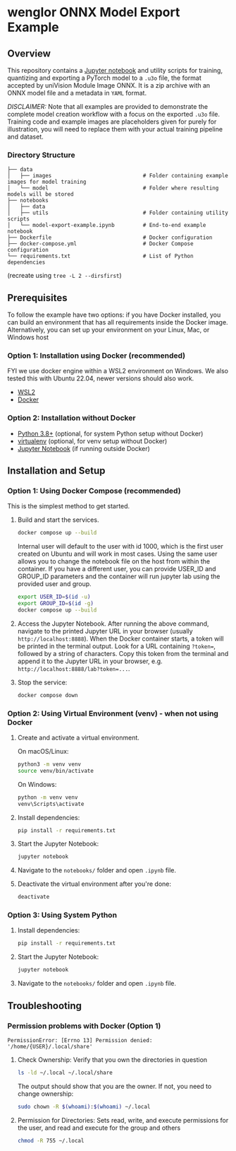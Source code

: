 # wenglor ONNX Model Export Example

## Overview

This repository contains a [Jupyter notebook](notebooks/model-export-example.ipynb) and utility scripts for training, quantizing and exporting a PyTorch model to
a `.u3o` file, the format accepted by uniVision Module Image ONNX. It is a zip archive with an ONNX model file and a metadata in `YAML` format.

*DISCLAIMER:* Note that all examples are provided to demonstrate the complete model creation workflow with a focus on the exported `.u3o` file.
Training code and example images are placeholders given for purely for illustration, you will need to replace them with your actual training pipeline
and dataset.

### Directory Structure

```shell
├── data
│   ├── images                             # Folder containing example images for model training
│   └── model                              # Folder where resulting models will be stored
├── notebooks
│   ├── data
│   ├── utils                              # Folder containing utility scripts
│   └── model-export-example.ipynb         # End-to-end example notebook
├── Dockerfile                             # Docker configuration
├── docker-compose.yml                     # Docker Compose configuration
└── requirements.txt                       # List of Python dependencies                
```

(recreate using `tree -L 2 --dirsfirst`)

## Prerequisites

To follow the example have two options: if you have Docker installed, you can build an environment that has all requirements inside the Docker image. Alternatively, you can set up your environment on your  Linux, Mac, or Windows host

### Option 1: Installation using Docker (recommended)

FYI we use docker engine within a WSL2 environment on Windows. We also tested this with Ubuntu 22.04, newer versions should also work.

- [WSL2](https://learn.microsoft.com/en-us/windows/wsl/install)
- [Docker](https://docs.docker.com/engine/install/)

### Option 2: Installation without Docker

- [Python 3.8+](https://www.python.org/downloads/) (optional, for system Python setup without Docker)
- [virtualenv](https://virtualenv.pypa.io/en/latest/installation.html) (optional, for venv setup without Docker)
- [Jupyter Notebook](https://jupyter.org/install) (if running outside Docker)

## Installation and Setup

### Option 1: Using Docker Compose (recommended)

This is the simplest method to get started.

1. Build and start the services.

   ```bash
   docker compose up --build
   ```

   Internal user will default to the user with id 1000, which is the first user created on Ubuntu and will work in most cases.
   Using the same user allows you to change the notebook file on the host from within the container.
   If you have a different user, you can provide USER_ID and GROUP_ID parameters and the
   container will run jupyter lab using the provided user and group.

   ```bash
   export USER_ID=$(id -u)
   export GROUP_ID=$(id -g)
   docker compose up --build
   ```

2. Access the Jupyter Notebook. After running the above command, navigate to the printed Jupyter URL in your browser (usually `http://localhost:8888`). When the Docker container starts, a token will be printed in the terminal output. Look for a URL containing `?token=`, followed by a string of characters. Copy this token from the terminal and append it to the Jupyter URL in your browser, e.g. `http://localhost:8888/lab?token=...`.

3. Stop the service:

   ```bash
   docker compose down
   ```

### Option 2: Using Virtual Environment (venv) - when not using Docker

1. Create and activate a virtual environment.

   On macOS/Linux:

   ```bash
   python3 -m venv venv
   source venv/bin/activate
   ```

   On Windows:

   ```bash
   python -m venv venv
   venv\Scripts\activate
   ```

2. Install dependencies:

   ```bash
   pip install -r requirements.txt
   ```

3. Start the Jupyter Notebook:

   ```bash
   jupyter notebook
   ```

4. Navigate to the `notebooks/` folder and open `.ipynb` file.

5. Deactivate the virtual environment after you're done:

   ```bash
   deactivate
   ```

### Option 3: Using System Python

1. Install dependencies:

   ```bash
   pip install -r requirements.txt
   ```

2. Start the Jupyter Notebook:

   ```bash
   jupyter notebook
   ```

3. Navigate to the `notebooks/` folder and open `.ipynb` file.

## Troubleshooting

### Permission problems with Docker (Option 1)

`PermissionError: [Errno 13] Permission denied: '/home/{USER}/.local/share'`

   1. Check Ownership:
      Verify that you own the directories in question

      ```bash
      ls -ld ~/.local ~/.local/share
      ```

      The output should show that you are the owner. If not, you need to change ownership:

      ```bash
      sudo chown -R $(whoami):$(whoami) ~/.local
      ```

   2. Permission for Directories:
      Sets read, write, and execute permissions for the user, and read and execute for the group and others

      ```bash
      chmod -R 755 ~/.local
      ```
